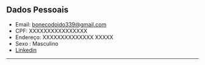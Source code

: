 ## Dados Pessoais 
- Email: bonecodoido339@gmail.com
- CPF: XXXXXXXXXXXXXXXX
- Endereço: XXXXXXXXXXXXXX XXXXX
- Sexo : Masculino 
- [Linkedin](https://www.linkedin.com/in/matheus-junior-dos-santos-david-426250268)
---

